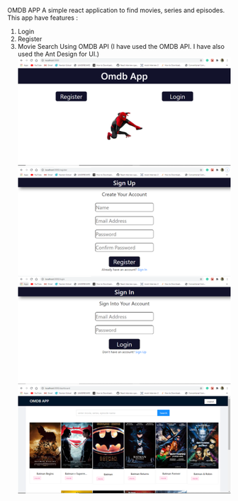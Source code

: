 OMDB APP
A simple react application to find movies, series and episodes. 
This app have features :
1. Login
2. Register
3. Movie Search Using OMDB API (I have used the OMDB API. I have also used the Ant Design for UI.)
![Screenshot](o1.png)
![Screenshot](o2.png)
![Screenshot](o3.png)
![Screenshot](o4.png)

